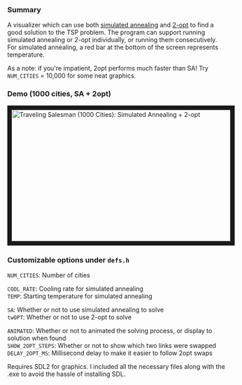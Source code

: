 ### Summary
A visualizer which can use both [simulated annealing](https://en.wikipedia.org/wiki/Simulated_annealing) and [2-opt](https://en.wikipedia.org/wiki/2-opt) to find a good solution to the TSP problem. The program can support running simulated annealing or 2-opt individually, or running them consecutively. For simulated annealing, a red bar at the bottom of the screen represents temperature. 

As a note: if you're impatient, 2opt performs much faster than SA! Try `NUM_CITIES` = 10,000 for some neat graphics.

### Demo (1000 cities, SA + 2opt)
<a href="http://www.youtube.com/watch?feature=player_embedded&v=W-aAjd8_bUc
" target="_blank"><img src="http://img.youtube.com/vi/W-aAjd8_bUc/0.jpg" 
alt="Traveling Salesman (1000 Cities): Simulated Annealing + 2-opt " width="500" height="300" border="10" /></a>

### Customizable options under `defs.h`  
`NUM_CITIES`: Number of cities  

`COOL_RATE`: Cooling rate for simulated annealing  
`TEMP`: Starting temperature for simulated annealing  

`SA`: Whether or not to use simulated annealing to solve   
`twOPT`: Whether or not to use 2-opt to solve  

`ANIMATED`: Whether or not to animated the solving process, or display to solution when found  
`SHOW_2OPT_STEPS`: Whether or not to show which two links were swapped  
`DELAY_2OPT_MS`: Millisecond delay to make it easier to follow 2opt swaps  
  


Requires SDL2 for graphics. I included all the necessary files along with the .exe to avoid the hassle of installing SDL.
